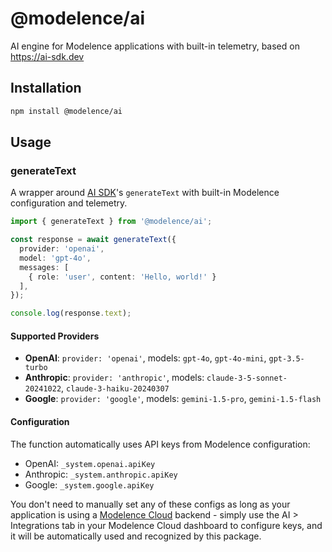 # @modelence/ai

AI engine for Modelence applications with built-in telemetry, based on https://ai-sdk.dev

## Installation

```bash
npm install @modelence/ai
```

## Usage

### generateText

A wrapper around [AI SDK](https://ai-sdk.dev)'s `generateText` with built-in Modelence configuration and telemetry.

```typescript
import { generateText } from '@modelence/ai';

const response = await generateText({
  provider: 'openai',
  model: 'gpt-4o',
  messages: [
    { role: 'user', content: 'Hello, world!' }
  ],
});

console.log(response.text);
```

#### Supported Providers

- **OpenAI**: `provider: 'openai'`, models: `gpt-4o`, `gpt-4o-mini`, `gpt-3.5-turbo`
- **Anthropic**: `provider: 'anthropic'`, models: `claude-3-5-sonnet-20241022`, `claude-3-haiku-20240307`
- **Google**: `provider: 'google'`, models: `gemini-1.5-pro`, `gemini-1.5-flash`

#### Configuration

The function automatically uses API keys from Modelence configuration:
- OpenAI: `_system.openai.apiKey`
- Anthropic: `_system.anthropic.apiKey`
- Google: `_system.google.apiKey`

You don't need to manually set any of these configs as long as your application is using a [Modelence Cloud](https://modelence.com/cloud) backend - simply use the AI > Integrations tab in your Modelence Cloud dashboard to configure keys, and it will be automatically used and recognized by this package.
